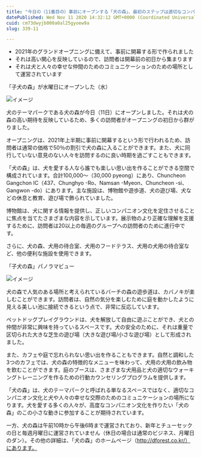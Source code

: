 ```yaml
---
title: "今日の（11番目の）事前にオープンする「犬の森」、最初のステップは適切なコンパニオンカルチャーをリードすることです！"
datePublished: Wed Nov 11 2020 14:32:12 GMT+0000 (Coordinated Universal Time)
cuid: cm73dwyjb000a0al25gyoew9a
slug: 339-11

---
```



- 2021年のグランドオープニングに備えて、事前に開幕する形で作られました
- それは高い関心を反映しているので、訪問者は開幕前の初日から集まります
- それは犬と人々の幸せな仲間のためのコミュニケーションのための場所として運営されています

「子犬の森」が水曜日にオープンした（水）

![イメージ](https://cdn.hashnode.com/res/hashnode/image/upload/v1739453850739/8d1e81f2-5d5f-4196-9f5e-f300da142bc8.jpeg)

犬のテーマパークである犬の森が今日（11日）にオープンしました。それは犬の森の高い期待を反映しているため、多くの訪問者がオープニングの初日から群がりました。

オープニングは、2021年上半期に事前に開幕するという形で行われるため、訪問者は通常の価格で50％の割引で犬の森に入ることができます。また、犬に同行していない意見のない人々を訪問するのに良い時期を過ごすこともできます。

「犬の森」は、犬を愛する人なら誰でも楽しい思い出を作ることができる空間で構成されています。合計100,000〜（30,000 pyeong）にあり、Chuncheon Gangchon IC（437、Chunghyo -Ro、Namsan -Myeon、Chuncheon -si、Gangwon -do）にあります。主な施設は、博物館や遊歩道、犬の遊び場、犬などの休息と教育、遊び場で飾られていました。

博物館は、犬に関する情報を提供し、正しいコンパニオン文化を定住させることに焦点を当てたさまざまな内容を示しています。展示物のより正確な理解を支援するために、訪問者は20以上の毎週のグループへの訪問者のために進行中です。

さらに、犬の森、犬用の待合室、犬用のフードテラス、犬用の犬用の待合室など、他の便利な施設を使用できます。

「子犬の森」パノラマビュー

![イメージ](https://cdn.hashnode.com/res/hashnode/image/upload/v1739453854565/58597311-fc8f-4e9d-a607-9bda29f2c2b2.jpeg)

犬の森で人気のある場所と考えられているバーチの森の遊歩道は、カバノキが楽しむことができます。訪問者は、自然の気分を楽しむために庭を動かしたように見える美しい池に接続できるという点で、非常に反応しています。

ペットドッグプレイグラウンドは、犬を解放して自由に遊ぶことができ、犬との仲間が非常に興味を持っているスペースです。犬の安全のために、それは重量で区切られた大きな芝生の遊び場（大きな遊び場/小さな遊び場）として形成されました。

また、カフェや庭で忘れられない思い出を作ることもできます。自然と調和した3つのカフェでは、犬の森の特徴的なメニューを味わって、犬用の犬用の飲み物を飲むことができます。庭のブースは、さまざまな犬用品と犬の適切なウォーキングトレーニングを作るための行動カウンセリングプログラムを提供します。

「犬の森」は、犬のテーマパークと呼ばれる単なるスペースではなく、適切なコンパニオン文化と犬や人々の幸せな交際のためのコミュニケーションの場所になります。犬を愛する多くの人々が、高度なコンパニオン文化を作りたい「犬の森」のこの小さな動きに参加することが期待されています。

一方、犬の森は午前10時から午後6時まで運営されており、新年とチューセックの日と毎週月曜日に運営されていません（休日の場合は通常のビジネス、月曜日のダン）。その他の詳細は、「犬の森」のホームページ（http://dforest.co.kr/）にあります。